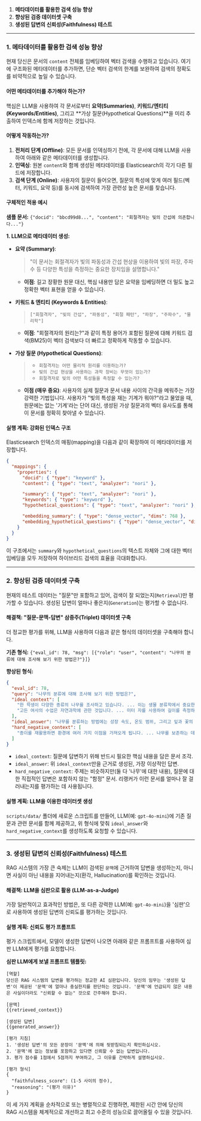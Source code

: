 

1.  **메타데이터를 활용한 검색 성능 향상**
2.  **향상된 검증 데이터셋 구축**
3.  **생성된 답변의 신뢰성(Faithfulness) 테스트**

-----

### **1. 메타데이터를 활용한 검색 성능 향상**

현재 당신은 문서의 `content` 전체를 임베딩하여 벡터 검색을 수행하고 있습니다. 여기에 구조화된 메타데이터를 추가하면, 단순 벡터 검색의 한계를 보완하여 검색의 정확도를 비약적으로 높일 수 있습니다.

#### **어떤 메타데이터를 추가해야 하는가?**

핵심은 LLM을 사용하여 각 문서로부터 **요약(Summaries)**, **키워드/엔티티(Keywords/Entities)**, 그리고 \*\*가상 질문(Hypothetical Questions)\*\*을 미리 추출하여 인덱스에 함께 저장하는 것입니다.

#### **어떻게 작동하는가?**

1.  **전처리 단계 (Offline)**: 모든 문서를 인덱싱하기 전에, 각 문서에 대해 LLM을 사용하여 아래와 같은 메타데이터를 생성합니다.
2.  **인덱싱**: 원본 `content`와 함께 생성된 메타데이터를 Elasticsearch의 각기 다른 필드에 저장합니다.
3.  **검색 단계 (Online)**: 사용자의 질문이 들어오면, 질문의 특성에 맞게 여러 필드(벡터, 키워드, 요약 등)를 동시에 검색하여 가장 관련성 높은 문서를 찾습니다.

#### **구체적인 적용 예시**

**샘플 문서:**
`{"docid": "bbcd99d8...", "content": "회절격자는 빛의 간섭에 의존합니다..."}`

**1. LLM으로 메타데이터 생성:**

  * **요약 (Summary)**:

    > "이 문서는 회절격자가 빛의 파동성과 간섭 현상을 이용하여 빛의 파장, 주파수 등 다양한 특성을 측정하는 중요한 장치임을 설명합니다."

      * **이점**: 길고 장황한 원문 대신, 핵심 내용만 담은 요약을 임베딩하면 더 밀도 높고 정확한 벡터 표현을 얻을 수 있습니다.

  * **키워드 & 엔티티 (Keywords & Entities)**:

    > `["회절격자", "빛의 간섭", "파동성", "회절 패턴", "파장", "주파수", "물리학"]`

      * **이점**: "회절격자의 원리는?"과 같이 특정 용어가 포함된 질문에 대해 키워드 검색(BM25)이 벡터 검색보다 더 빠르고 정확하게 작동할 수 있습니다.

  * **가상 질문 (Hypothetical Questions)**:

    >   * `회절격자는 어떤 물리적 원리를 이용하는가?`
    >   * `빛의 간섭 현상을 사용하는 과학 장비는 무엇이 있는가?`
    >   * `회절격자로 빛의 어떤 특성들을 측정할 수 있는가?`

      * **이점 (매우 중요)**: 사용자의 실제 질문과 문서 내용 사이의 간극을 메워주는 가장 강력한 기법입니다. 사용자가 "빛의 특성을 재는 기계가 뭐야?"라고 물었을 때, 원문에는 없는 '기계'라는 단어 대신, 생성된 가상 질문과의 벡터 유사도를 통해 이 문서를 정확히 찾아낼 수 있습니다.

#### **실행 계획: 강화된 인덱스 구조**

Elasticsearch 인덱스의 매핑(mapping)을 다음과 같이 확장하여 이 메타데이터를 저장합니다.

```json
{
  "mappings": {
    "properties": {
      "docid": { "type": "keyword" },
      "content": { "type": "text", "analyzer": "nori" },

      "summary": { "type": "text", "analyzer": "nori" },
      "keywords": { "type": "keyword" },
      "hypothetical_questions": { "type": "text", "analyzer": "nori" },

      "embedding_summary": { "type": "dense_vector", "dims": 768 },
      "embedding_hypothetical_questions": { "type": "dense_vector", "dims": 768 }
    }
  }
}
```

이 구조에서는 `summary`와 `hypothetical_questions`의 텍스트 자체와 그에 대한 벡터 임베딩을 모두 저장하여 하이브리드 검색의 효율을 극대화합니다.

-----

### **2. 향상된 검증 데이터셋 구축**

현재의 테스트 데이터는 "질문"만 포함하고 있어, 검색이 잘 되었는지(`Retrieval`)만 평가할 수 있습니다. 생성된 답변이 얼마나 좋은지(`Generation`)는 평가할 수 없습니다.

#### **해결책: "질문-문맥-답변" 삼중주(Triplet) 데이터셋 구축**

더 정교한 평가를 위해, LLM을 사용하여 다음과 같은 형식의 데이터셋을 구축해야 합니다.

**기존 형식:**
`{"eval_id": 78, "msg": [{"role": "user", "content": "나무의 분류에 대해 조사해 보기 위한 방법은?"}]}`

**향상된 형식:**

```json
{
  "eval_id": 78,
  "query": "나무의 분류에 대해 조사해 보기 위한 방법은?",
  "ideal_context": [
    "한 학생이 다양한 종류의 나무를 조사하고 있습니다. ... 이는 생물 분류학에서 중요한 기준 중 하나입니다. ...",
    "고든 여사의 수업은 자연과학에 관한 것입니다. ... 미터 자를 사용하여 길이를 측정하는 기술을 익힐 수 있습니다."
  ],
  "ideal_answer": "나무를 분류하는 방법에는 성장 속도, 온도 범위, 그리고 잎과 꽃의 형태적 특징을 비교하는 생물 분류학적 기준을 사용하는 방법이 있습니다. 또한, 미터 자와 같은 도구를 사용하여 나뭇가지의 길이를 측정하는 것도 한 방법이 될 수 있습니다.",
  "hard_negative_context": [
    "종이를 재활용하면 환경에 여러 가지 이점을 가져오게 됩니다. ... 나무를 보존하는 데 도움이 되고..."
  ]
}
```

  * `ideal_context`: 질문에 답변하기 위해 반드시 필요한 핵심 내용을 담은 문서 조각.
  * `ideal_answer`: 위 `ideal_context`만을 근거로 생성된, 가장 이상적인 답변.
  * `hard_negative_context`: 주제는 비슷하지만(둘 다 '나무'에 대한 내용), 질문에 대한 직접적인 답변은 포함하지 않는 "함정" 문서. 리랭커가 이런 문서를 얼마나 잘 걸러내는지를 평가하는 데 사용됩니다.

#### **실행 계획: LLM을 이용한 데이터셋 생성**

`scripts/data/` 폴더에 새로운 스크립트를 만들어, LLM(예: `gpt-4o-mini`)에 기존 질문과 관련 문서를 함께 제공하고, 위 형식에 맞춰 `ideal_answer`와 `hard_negative_context`를 생성하도록 요청할 수 있습니다.

-----

### **3. 생성된 답변의 신뢰성(Faithfulness) 테스트**

RAG 시스템의 가장 큰 숙제는 LLM이 검색된 `문맥`에 근거하여 답변을 생성하는지, 아니면 사실이 아닌 내용을 지어내는지(환각, Hallucination)를 확인하는 것입니다.

#### **해결책: LLM을 심판으로 활용 (LLM-as-a-Judge)**

가장 일반적이고 효과적인 방법은, 또 다른 강력한 LLM(예: `gpt-4o-mini`)을 '심판'으로 사용하여 생성된 답변의 신뢰도를 평가하는 것입니다.

#### **실행 계획: 신뢰도 평가 프롬프트**

평가 스크립트에서, 모델이 생성한 답변이 나오면 아래와 같은 프롬프트를 사용하여 심판 LLM에게 평가를 요청합니다.

**심판 LLM에게 보낼 프롬프트 템플릿:**

```
[역할]
당신은 RAG 시스템의 답변을 평가하는 정교한 AI 심판입니다. 당신의 임무는 '생성된 답변'이 제공된 '문맥'에 얼마나 충실한지를 판단하는 것입니다. '문맥'에 언급되지 않은 내용은 사실이더라도 "신뢰할 수 없는" 것으로 간주해야 합니다.

[문맥]
{{retrieved_context}}

[생성된 답변]
{{generated_answer}}

[평가 지침]
1. '생성된 답변'의 모든 문장이 '문맥'에 의해 뒷받침되는지 확인하십시오.
2. '문맥'에 없는 정보를 포함하고 있다면 신뢰할 수 없는 답변입니다.
3. 평가 점수를 1점에서 5점까지 부여하고, 그 이유를 간략하게 설명하십시오.

[평가 형식]
{
  "faithfulness_score": (1-5 사이의 정수),
  "reasoning": "(평가 이유)"
}
```

이 세 가지 계획을 순차적으로 또는 병렬적으로 진행하면, 제한된 시간 안에 당신의 RAG 시스템을 체계적으로 개선하고 최고 수준의 성능으로 끌어올릴 수 있을 것입니다.